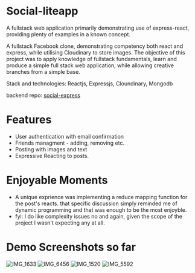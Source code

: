 # Social-liteapp
A fullstack web application primarily demonstrating use of express-react, providing plenty of examples in a known concept.

A fullstack Facebook clone, demonstrating competency both react and express, while utilising Cloudinary to store images.
The objective of this project was to apply knowledge of fullstack fundamentals, learn and produce a simple full stack web application, while allowing creative branches from a simple base.

Stack and technologies: Reactjs, Expressjs, Cloundinary, Mongodb

backend repo: [social-express](https://github.com/emcleandev/Social-express)

# Features
- User authentication with email confirmation
- Friends managment - adding, removing etc.
- Posting with images and text
- Expressive Reacting to posts.


# Enjoyable Moments
- A unique exprience was implementing a reduce mapping function for the post's reacts. that specific discussion simply reminded me of dynamic programming and that was enough to be the most enjoyble.
- fyi: I do like complexity issues no and again, given the scope of the project I wasn't expecting any at all.  

# Demo Screenshots so far 
![IMG_1633](https://user-images.githubusercontent.com/58271203/189490953-e6d5f7e6-bb5e-473d-8011-884e0a55c455.jpeg)
![IMG_6456](https://user-images.githubusercontent.com/58271203/189491067-51bd92a9-82df-4011-93ed-7b4b66556d22.jpeg)
![IMG_1520](https://user-images.githubusercontent.com/58271203/189491081-4b7c8716-1d64-438b-88e7-160b350663a7.jpeg)
![IMG_5592](https://user-images.githubusercontent.com/58271203/189491106-285e9e47-0c66-4185-a61f-c3d4405ea40d.jpeg)

